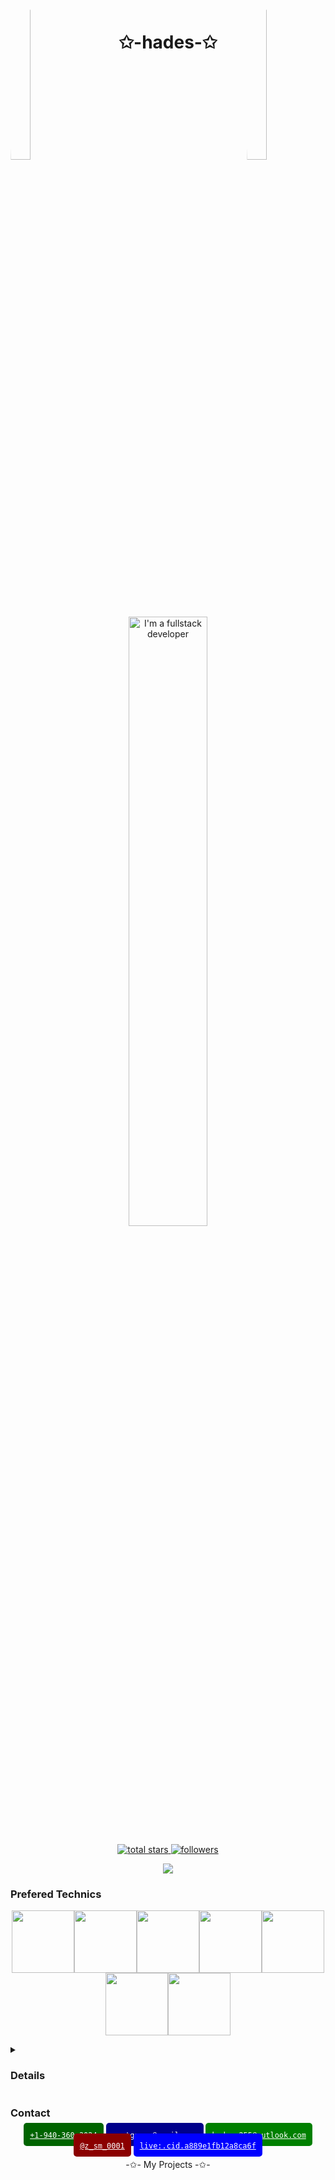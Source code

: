 <img align="left" src="https://user-images.githubusercontent.com/65187002/144930161-2f783401-8d27-4fdf-a2f7-cc0ba32f1f1f.gif" width="25%" style="display:inline;border-radius: 30%;">
<img align="right" src="https://user-images.githubusercontent.com/65187002/144930161-2f783401-8d27-4fdf-a2f7-cc0ba32f1f1f.gif" width="25%" style="display:inline;border-radius: 30%;">

<div align="center">
  <h1 align="center">✩-hades-✩</h1>
  <a href="#" target="_blank"><img src="./full.svg" alt="I'm a fullstack developer" width="50%" /></a>
  <!-- <img src="https://readme-typing-svg.herokuapp.com/?lines=Welcome+to+my+profile!;Have+a+look+around!&font=Kenia&color=%2336BCF7F0&center=true&size=30" width="50%"> -->

  <p align="center">
    <a href="https://github.com/hades255?tab=repositories&sort=stargazers">
      <img alt="total stars" title="Total stars on GitHub" src="https://custom-icon-badges.demolab.com/github/stars/hades255?color=55960c&style=for-the-badge&labelColor=488207&logo=star"/>
    </a>
    <a href="https://github.com/hades255?tab=followers">
      <img alt="followers" title="Follow me on Github" src="https://custom-icon-badges.demolab.com/github/followers/hades255?color=236ad3&labelColor=1155ba&style=for-the-badge&logo=person-add&label=Follow&logoColor=white"/>
    </a>
  </p>

  <p align="center"> 
    <a href="https://github.com/hades255">
      <img id="preview" src="https://komarev.com/ghpvc/?username=hades255&color=green&style=for-the-badge">
    </a>
  </p>
</div>

<!-- <p align="center" > -->
<!--   <img alt="github profile contributions chart" src="./profile-3d-contrib/profile-gitblock.svg" /> -->
  <!-- <picture>
    <source media="(prefers-color-scheme: dark)"  srcset="./profile-3d-contrib/profile-night-green.svg" />
    <source media="(prefers-color-scheme: light)" srcset="./profile-3d-contrib/profile-green-animate.svg" />
    <img alt="github profile contributions chart" src="./profile-3d-contrib/profile-gitblock.svg" />
  </picture> -->
<!-- </p> -->

### Prefered Technics

<p align="center">
  <img src="https://media3.giphy.com/media/ln7z2eWriiQAllfVcn/200w.webp" width="100"><img src="https://i.giphy.com/media/LMt9638dO8dftAjtco/200.webp" width="100"><img src="https://i.giphy.com/media/eNAsjO55tPbgaor7ma/200w.webp" width="100"><img src="https://i.giphy.com/media/VgGthkhUvGgOit7Y9i/200.webp" width="100"><img src="https://media3.giphy.com/media/kdFc8fubgS31b8DsVu/giphy.webp" width="100"><img src="https://i.giphy.com/media/KzJkzjggfGN5Py6nkT/200.webp" width="100"><img src="https://i.giphy.com/media/IdyAQJVN2kVPNUrojM/200.webp" width="100">
</p>

<details>
  <summary>
    <h3> Details </h3>
  </summary>
  <p align="center">
    <a href="https://github.com/hades255">
      <img width="460" src="https://github-readme-stats-sigma-five.vercel.app/api?username=hades255&show_icons=true&theme=dark&count_private=true&hide_title=true&include_all_commits=true">
    </a>
    <a href="https://github.com/hades255">
      <img width="340" src="https://github-readme-stats.vercel.app/api/top-langs/?username=hades255&theme=dark&layout=compact&langs_count=6&bg_color=101010&hide_title=true">
    </a>
  </p>

  <!-- <p align="center">
    <a href="https://quine.sh?utm_source=widgets&utm_campaign=hades255">
      <img width="600" src="https://stats.quine.sh/hades255/topics-over-time?theme=dark" alt="hades255's GitHub | Topics Over Time">
    </a>
  </p>

  <p align="center">
    <a href="https://quine.sh?utm_source=widgets&utm_campaign=hades255">
      <img width="600" src="https://stats.quine.sh/hades255/languages-over-time?theme=dark" alt="hades255's GitHub | Languages Over Time">
    </a>
  </p>  -->

<!-- ![](https://github-profile-trophy.vercel.app/?username=hades255&theme=flat&column=-1&margin-w=8&margin-h=8) -->
<img src="https://github-profile-trophy.vercel.app/?username=hades255&theme=flat&column=-1&margin-w=8&margin-h=8" alt="status" />

  <!-- <a href="https://github.com/ashutosh00710/github-readme-activity-graph">
    <img alt="hades255's Activity Graph" src="https://github-readme-activity-graph.vercel.app/graph/?username=hades255&bg_color=1F222E&color=F8D866&line=F85D7F&point=FFFFFF&hide_border=true" />
  </a> -->

  <!-- ## Star History

  [![Star History Chart](https://api.star-history.com/svg?repos=hades255/skyNet-visualizer-next-react-node-js,hades255/hades255,hades255/hades-evn-portfolio&type=Timeline)](https://star-history.com/#hades255/skyNet-visualizer-next-react-node-js&hades255/hades255&hades255/hades-evn-portfolio&Timeline) -->

  <p align="center">
    <a href="https://skillicons.dev">
      <img width="90%" src="https://skillicons.dev/icons?i=ai,aws,gcp,azure,html,css,js,jquery,bootstrap,materialui,svg,tailwind,threejs,webflow,php,laravel,docker,kubernetes,java,py,django,fastapi,nodejs,angular,react,redux,vue,electron,express,nextjs,nuxtjs,ts,styledcomponents,babel,webpack,rocket,go,sass,wordpress,graphql,regex,mongodb,mysql,sqlite,postgres,unity,c,cpp,cs,qt,ps,postman,powershell,bash,linux,md" />
    </a>
  </p>

</details>

<!-- <details>
  <summary><h2>Others</h2></summary>

  ![Hades's Codewars stats](https://www.codewars.com/users/hades255/badges/large)

  <p>
    <a href="https://leetcode.com/hades255/">
      <img width="400px" src="https://leetcode.card.workers.dev/hades255?theme=dark&font=baloo&extension=null&border=1&border_radius=8">
    </a>
  </p> -->

  <!-- <p>
    <a href="https://holopin.io/@hades255">
      <img src="https://holopin.me/hades255" alt="@hades255&#39;s Holopin board">
    </a>
  </p> -->
<!-- </details> -->

### Contact

<p align="center">
  <a href="tel:+19403603024" style="background-color: darkgreen; color:white; margin:0 0 10px 0; padding: 10px; border-radius: 5px;"><code>+1-940-360-3024</code></a>
  <a href="mailto:montgasam@gmail.com" style="background-color: darkblue; color:white; margin:0 0 10px 0; padding: 10px; border-radius: 5px;"><code>montgasam@gmail.com</code></a>
  <a href="mailto:hades.255@outlook.com" style="background-color: green; color:white; margin:0 0 10px 0; padding: 10px; border-radius: 5px;"><code>hades.255@outlook.com</code></a>
  <a href="https://t.me/z_sm_0001" style="background-color: darkred; color:white; margin:0 0 10px 0; padding: 10px; border-radius: 5px;"><code>@z_sm_0001</code></a>
  <a href="skype:live:.cid.a889e1fb12a8ca6f?chat" style="background-color: blue; color:white; margin:0 0 10px 0; padding: 10px; border-radius: 5px;"><code>live:.cid.a889e1fb12a8ca6f</code></a>
</p>

<p align="center">
  -✩- My Projects -✩-
</p>

<!--
<table align="center">
  <tr>
    <td align="center" width="96">
        <img src="https://techstack-generator.vercel.app/react-icon.svg" alt="icon" width="65" height="65" />
      <br>React
    </td>
    <td align="center" width="96">
      <a href="#macropower-tech">
        <img src="https://techstack-generator.vercel.app/python-icon.svg" alt="icon" width="65" height="65" />
      </a>
      <br>Python
    </td>
    <td align="center" width="96">
        <img src="https://techstack-generator.vercel.app/js-icon.svg" alt="icon" width="65" height="65" />
      <br>JavaScript
    </td>
    <td align="center" width="96">
        <img src="https://techstack-generator.vercel.app/cpp-icon.svg" alt="icon" width="65" height="65" />
      <br>C++
    </td>
    <td align="center" width="96">
        <img src="https://techstack-generator.vercel.app/mysql-icon.svg" alt="icon" width="65" height="65" />
      <br>MySQL
    </td>
    <td align="center" width="96">
        <img src="https://techstack-generator.vercel.app/ts-icon.svg" alt="icon" width="65" height="65" />
      <br>TypeScript
    </td>
    <td align="center" width="96">
        <img src="https://techstack-generator.vercel.app/csharp-icon.svg" alt="icon" width="65" height="65" />
      <br>C#
    </td>
  </tr>
  <tr>
    <td align="center" width="96">
        <img src="https://techstack-generator.vercel.app/django-icon.svg" alt="icon" width="65" height="65" />
      <br>Django
    </td>
    <td align="center"  width="96">
        <img src="https://skillicons.dev/icons?i=laravel" width="48" height="48" alt="Laravel" />
      <br>Laravel
    </td>
    <td align="center"  width="96">
        <img src="https://skillicons.dev/icons?i=html" width="48" height="48" alt="HTML5" />
      <br>HTML5
    </td>
    <td align="center" width="96">
        <img src="https://skillicons.dev/icons?i=css" width="48" height="48" alt="css" />
      <br>CSS
    </td>
    <td align="center"  width="96">
        <img src="https://skillicons.dev/icons?i=bootstrap" width="48" height="48" alt="bootstrap" />
      <br>Bootstrap
    </td>
    <td align="center" width="96">
        <img src="https://skillicons.dev/icons?i=tailwind" width="48" height="48" alt="tailwind" />
      <br>Tailwind
    </td>
    <td align="center" width="96">
        <img src="https://skillicons.dev/icons?i=jquery" width="48" height="48" alt="jQuery" />
      <br>jQuery
    </td>
  </tr>
  <tr>
    <td align="center" width="96">
        <img src="https://skillicons.dev/icons?i=mongodb" width="48" height="48" alt="MongoDB" />
      <br>MongoDB
    </td>
    <td align="center" width="96">
        <img src="https://skillicons.dev/icons?i=nodejs" width="48" height="48" alt="Nodejs" />
      <br>Nodejs
    </td>
    <td align="center" width="96">
        <img src="https://skillicons.dev/icons?i=php" width="48" height="48" alt="PHP" />
      <br>PHP
    </td>
    <td align="center" width="96">
        <img src="https://skillicons.dev/icons?i=vscode" width="48" height="48" alt="VsCode" />
      <br>VsCode
    </td>
    <td align="center" width="96">
        <img src="https://skillicons.dev/icons?i=vue" width="48" height="48" alt="Vue" />
      <br>Vue
    </td>
    <td align="center" width="96">
        <img src="https://skillicons.dev/icons?i=sass" width="48" height="48" alt="Sass" />
      <br>Sass
    </td>
    <td align="center" width="96">
        <img src="https://skillicons.dev/icons?i=postgres" width="48" height="48" alt="PostgreSQL" />
      <br>PostgreSQL
    </td>
 </tr>
</table>

-->
